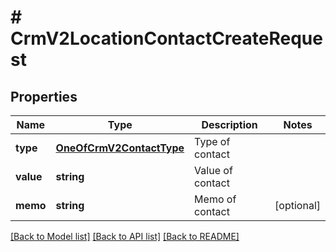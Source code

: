 # # CrmV2LocationContactCreateRequest

## Properties

Name | Type | Description | Notes
------------ | ------------- | ------------- | -------------
**type** | [**OneOfCrmV2ContactType**](OneOfCrmV2ContactType.md) | Type of contact |
**value** | **string** | Value of contact |
**memo** | **string** | Memo of contact | [optional]

[[Back to Model list]](../../README.md#models) [[Back to API list]](../../README.md#endpoints) [[Back to README]](../../README.md)
